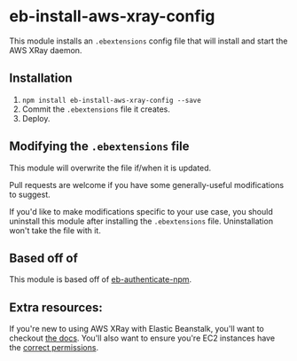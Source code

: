 # eb-install-aws-xray-config

This module installs an `.ebextensions` config file that will install
and start the AWS XRay daemon.

## Installation

1. `npm install eb-install-aws-xray-config --save`
2. Commit the `.ebextensions` file it creates.
3. Deploy.

## Modifying the `.ebextensions` file

This module will overwrite the file if/when it is updated.

Pull requests are welcome if you have some generally-useful modifications to
suggest.

If you'd like to make modifications specific to your use case, you should uninstall
this module after installing the `.ebextensions` file. Uninstallation won't take
the file with it.

## Based off of

This module is based off of [eb-authenticate-npm](https://github.com/mixmaxhq/eb-authenticate-npm).

## Extra resources:

If you're new to using AWS XRay with Elastic Beanstalk, you'll want to checkout
[the docs](https://docs.aws.amazon.com//xray/latest/devguide/xray-daemon-beanstalk.html).
You'll also want to ensure you're EC2 instances have the
[correct permissions](https://docs.aws.amazon.com/xray/latest/devguide/xray-daemon.html#xray-daemon-permissions).
